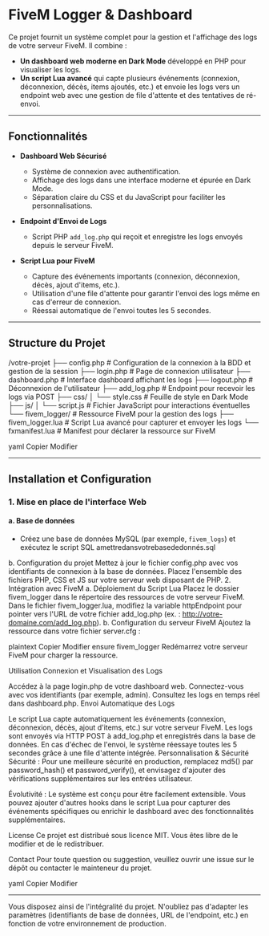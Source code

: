 # FiveM Logger & Dashboard

Ce projet fournit un système complet pour la gestion et l'affichage des logs de votre serveur FiveM. Il combine :

- **Un dashboard web moderne en Dark Mode** développé en PHP pour visualiser les logs.
- **Un script Lua avancé** qui capte plusieurs événements (connexion, déconnexion, décès, items ajoutés, etc.) et envoie les logs vers un endpoint web avec une gestion de file d'attente et des tentatives de ré-envoi.

---

## Fonctionnalités

- **Dashboard Web Sécurisé**  
  - Système de connexion avec authentification.
  - Affichage des logs dans une interface moderne et épurée en Dark Mode.
  - Séparation claire du CSS et du JavaScript pour faciliter les personnalisations.

- **Endpoint d'Envoi de Logs**  
  - Script PHP `add_log.php` qui reçoit et enregistre les logs envoyés depuis le serveur FiveM.

- **Script Lua pour FiveM**  
  - Capture des événements importants (connexion, déconnexion, décès, ajout d'items, etc.).
  - Utilisation d'une file d'attente pour garantir l'envoi des logs même en cas d'erreur de connexion.
  - Réessai automatique de l'envoi toutes les 5 secondes.

---

## Structure du Projet

/votre-projet ├── config.php # Configuration de la connexion à la BDD et gestion de la session ├── login.php # Page de connexion utilisateur ├── dashboard.php # Interface dashboard affichant les logs ├── logout.php # Déconnexion de l'utilisateur ├── add_log.php # Endpoint pour recevoir les logs via POST ├── css/ │ └── style.css # Feuille de style en Dark Mode ├── js/ │ └── script.js # Fichier JavaScript pour interactions éventuelles └── fivem_logger/ # Ressource FiveM pour la gestion des logs ├── fivem_logger.lua # Script Lua avancé pour capturer et envoyer les logs └── fxmanifest.lua # Manifest pour déclarer la ressource sur FiveM

yaml
Copier
Modifier

---

## Installation et Configuration

### 1. Mise en place de l'interface Web

#### a. Base de données

- Créez une base de données MySQL (par exemple, `fivem_logs`) et exécutez le script SQL amettredansvotrebasededonnés.sql

  
b. Configuration du projet
Mettez à jour le fichier config.php avec vos identifiants de connexion à la base de données.
Placez l'ensemble des fichiers PHP, CSS et JS sur votre serveur web disposant de PHP.
2. Intégration avec FiveM
a. Déploiement du Script Lua
Placez le dossier fivem_logger dans le répertoire des ressources de votre serveur FiveM.
Dans le fichier fivem_logger.lua, modifiez la variable httpEndpoint pour pointer vers l'URL de votre fichier add_log.php (ex. : http://votre-domaine.com/add_log.php).
b. Configuration du serveur FiveM
Ajoutez la ressource dans votre fichier server.cfg :

plaintext
Copier
Modifier
ensure fivem_logger
Redémarrez votre serveur FiveM pour charger la ressource.

Utilisation
Connexion et Visualisation des Logs

Accédez à la page login.php de votre dashboard web.
Connectez-vous avec vos identifiants (par exemple, admin).
Consultez les logs en temps réel dans dashboard.php.
Envoi Automatique des Logs

Le script Lua capte automatiquement les événements (connexion, déconnexion, décès, ajout d'items, etc.) sur votre serveur FiveM.
Les logs sont envoyés via HTTP POST à add_log.php et enregistrés dans la base de données.
En cas d'échec de l'envoi, le système réessaye toutes les 5 secondes grâce à une file d'attente intégrée.
Personnalisation & Sécurité
Sécurité :
Pour une meilleure sécurité en production, remplacez md5() par password_hash() et password_verify(), et envisagez d'ajouter des vérifications supplémentaires sur les entrées utilisateur.

Évolutivité :
Le système est conçu pour être facilement extensible. Vous pouvez ajouter d'autres hooks dans le script Lua pour capturer des événements spécifiques ou enrichir le dashboard avec des fonctionnalités supplémentaires.

License
Ce projet est distribué sous licence MIT. Vous êtes libre de le modifier et de le redistribuer.

Contact
Pour toute question ou suggestion, veuillez ouvrir une issue sur le dépôt ou contacter le mainteneur du projet.

yaml
Copier
Modifier

---

Vous disposez ainsi de l'intégralité du projet. N'oubliez pas d'adapter les paramètres (identifiants de base de données, URL de l'endpoint, etc.) en fonction de votre environnement de production.

